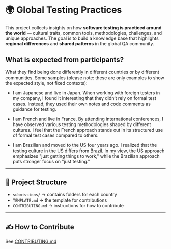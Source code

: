 # 🌍 Global Testing Practices

This project collects insights on how **software testing is practiced around the world** — cultural traits, common tools, 
methodologies, challenges, and unique approaches. The goal is to build a knowledge base that highlights 
**regional differences** and **shared patterns** in the global QA community.

## What is expected from participants?

What they find being done differently in different countries or by different communities. Some samples (please note: 
these are only examples to show the expected style, not fixed contexts):

* I am Japanese and live in Japan. When working with foreign testers in my company, I found it interesting that they didn’t rely
on formal test cases. Instead, they used their own notes and code comments as guidance for testing.

* I am French and live in France. By attending international conferences, I have observed various testing methodologies shaped 
by different cultures. I feel that the French approach stands out in its structured use of formal test cases compared to others.

* I am Brazilian and moved to the US four years ago. I realized that the testing culture in the US differs from Brazil. In my view,
the US approach emphasizes "just getting things to work," while the Brazilian approach puts stronger focus on "just testing."
---

## 📂 Project Structure

- `submissions/` → contains folders for each country
- `TEMPLATE.md` → the template for contributions
- `CONTRIBUTING.md` → instructions for how to contribute

---

## ✍️ How to Contribute

See [CONTRIBUTING.md](CONTRIBUTING.md)
